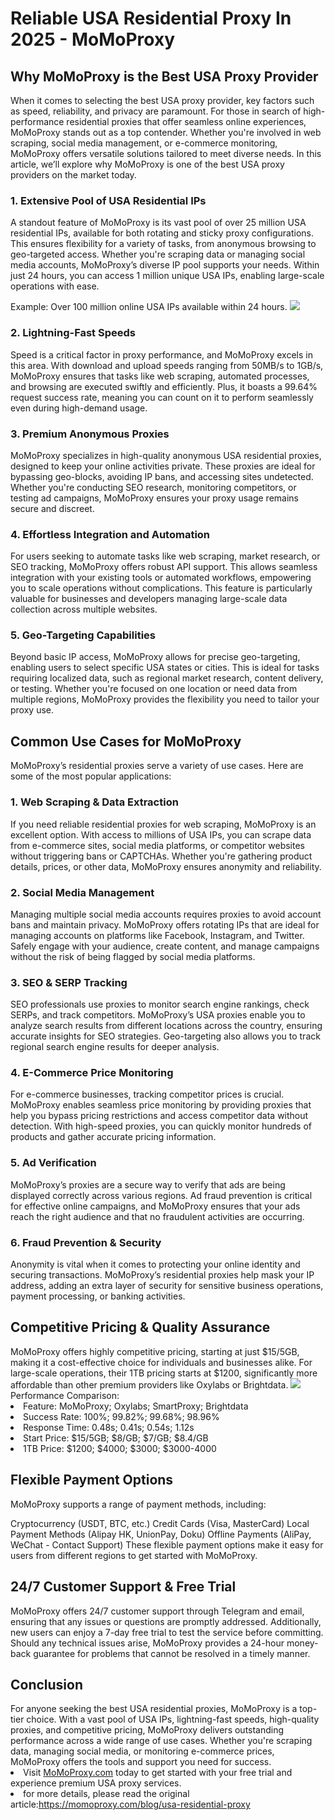 <h1>Reliable USA Residential Proxy In 2025 - MoMoProxy</h1>

<h2>Why MoMoProxy is the Best USA Proxy Provider</h2>
When it comes to selecting the best USA proxy provider, key factors such as speed, reliability, and privacy are paramount. For those in search of high-performance residential proxies that offer seamless online experiences, MoMoProxy stands out as a top contender. Whether you're involved in web scraping, social media management, or e-commerce monitoring, MoMoProxy offers versatile solutions tailored to meet diverse needs. In this article, we’ll explore why MoMoProxy is one of the best USA proxy providers on the market today.

<h3>1. Extensive Pool of USA Residential IPs</h3>
A standout feature of MoMoProxy is its vast pool of over 25 million USA residential IPs, available for both rotating and sticky proxy configurations. This ensures flexibility for a variety of tasks, from anonymous browsing to geo-targeted access. Whether you're scraping data or managing social media accounts, MoMoProxy’s diverse IP pool supports your needs. Within just 24 hours, you can access 1 million unique USA IPs, enabling large-scale operations with ease.

Example: Over 100 million online USA IPs available within 24 hours.
<img src="https://i.imgur.com/BS5XwWt.png">

<h3>2. Lightning-Fast Speeds</h3>
Speed is a critical factor in proxy performance, and MoMoProxy excels in this area. With download and upload speeds ranging from 50MB/s to 1GB/s, MoMoProxy ensures that tasks like web scraping, automated processes, and browsing are executed swiftly and efficiently. Plus, it boasts a 99.64% request success rate, meaning you can count on it to perform seamlessly even during high-demand usage.

<h3>3. Premium Anonymous Proxies</h3>
MoMoProxy specializes in high-quality anonymous USA residential proxies, designed to keep your online activities private. These proxies are ideal for bypassing geo-blocks, avoiding IP bans, and accessing sites undetected. Whether you're conducting SEO research, monitoring competitors, or testing ad campaigns, MoMoProxy ensures your proxy usage remains secure and discreet.

<h3>4. Effortless Integration and Automation</h3>
For users seeking to automate tasks like web scraping, market research, or SEO tracking, MoMoProxy offers robust API support. This allows seamless integration with your existing tools or automated workflows, empowering you to scale operations without complications. This feature is particularly valuable for businesses and developers managing large-scale data collection across multiple websites.

<h3>5. Geo-Targeting Capabilities</h3>
Beyond basic IP access, MoMoProxy allows for precise geo-targeting, enabling users to select specific USA states or cities. This is ideal for tasks requiring localized data, such as regional market research, content delivery, or testing. Whether you're focused on one location or need data from multiple regions, MoMoProxy provides the flexibility you need to tailor your proxy use.

<h2>Common Use Cases for MoMoProxy</h2>
MoMoProxy’s residential proxies serve a variety of use cases. Here are some of the most popular applications:

<h3>1. Web Scraping & Data Extraction</h3>
If you need reliable residential proxies for web scraping, MoMoProxy is an excellent option. With access to millions of USA IPs, you can scrape data from e-commerce sites, social media platforms, or competitor websites without triggering bans or CAPTCHAs. Whether you're gathering product details, prices, or other data, MoMoProxy ensures anonymity and reliability.

<h3>2. Social Media Management</h3>
Managing multiple social media accounts requires proxies to avoid account bans and maintain privacy. MoMoProxy offers rotating IPs that are ideal for managing accounts on platforms like Facebook, Instagram, and Twitter. Safely engage with your audience, create content, and manage campaigns without the risk of being flagged by social media platforms.

<h3>3. SEO & SERP Tracking</h3>
SEO professionals use proxies to monitor search engine rankings, check SERPs, and track competitors. MoMoProxy’s USA proxies enable you to analyze search results from different locations across the country, ensuring accurate insights for SEO strategies. Geo-targeting also allows you to track regional search engine results for deeper analysis.

<h3>4. E-Commerce Price Monitoring</h3>
For e-commerce businesses, tracking competitor prices is crucial. MoMoProxy enables seamless price monitoring by providing proxies that help you bypass pricing restrictions and access competitor data without detection. With high-speed proxies, you can quickly monitor hundreds of products and gather accurate pricing information.

<h3>5. Ad Verification</h3>
MoMoProxy’s proxies are a secure way to verify that ads are being displayed correctly across various regions. Ad fraud prevention is critical for effective online campaigns, and MoMoProxy ensures that your ads reach the right audience and that no fraudulent activities are occurring.

<h3>6. Fraud Prevention & Security</h3>
Anonymity is vital when it comes to protecting your online identity and securing transactions. MoMoProxy’s residential proxies help mask your IP address, adding an extra layer of security for sensitive business operations, payment processing, or banking activities.

<h2>Competitive Pricing & Quality Assurance</h2>
MoMoProxy offers highly competitive pricing, starting at just $15/5GB, making it a cost-effective choice for individuals and businesses alike. For large-scale operations, their 1TB pricing starts at $1200, significantly more affordable than other premium providers like Oxylabs or Brightdata.
<img src="https://momoproxy.com/image/20241203_1733220615271.png">
Performance Comparison:
<li>Feature:	MoMoProxy;	Oxylabs;	SmartProxy;	Brightdata</li>
<li>Success Rate:	100%;	99.82%;	99.68%;	98.96%</li>
<li>Response Time:	0.48s;	0.41s;	0.54s;	1.12s</li>
<li>Start Price:	$15/5GB;	$8/GB;	$7/GB;	$8.4/GB</li>
<li>1TB Price:	$1200;	$4000;	$3000;	$3000-4000</li>

<h2>Flexible Payment Options</h2>
MoMoProxy supports a range of payment methods, including:

Cryptocurrency (USDT, BTC, etc.)
Credit Cards (Visa, MasterCard)
Local Payment Methods (Alipay HK, UnionPay, Doku)
Offline Payments (AliPay, WeChat - Contact Support)
These flexible payment options make it easy for users from different regions to get started with MoMoProxy.

<h2>24/7 Customer Support & Free Trial</h2>
MoMoProxy offers 24/7 customer support through Telegram and email, ensuring that any issues or questions are promptly addressed. Additionally, new users can enjoy a 7-day free trial to test the service before committing. Should any technical issues arise, MoMoProxy provides a 24-hour money-back guarantee for problems that cannot be resolved in a timely manner.

<h2>Conclusion</h2>
For anyone seeking the best USA residential proxies, MoMoProxy is a top-tier choice. With a vast pool of USA IPs, lightning-fast speeds, high-quality proxies, and competitive pricing, MoMoProxy delivers outstanding performance across a wide range of use cases. Whether you're scraping data, managing social media, or monitoring e-commerce prices, MoMoProxy offers the tools and support you need for success.

<li>Visit <a href="https://momoproxy.com">MoMoProxy.com</a> today to get started with your free trial and experience premium USA proxy services.</li>
<li>for more details, please read the original article:<a href="https://momoproxy.com/blog/usa-residential-proxy">https://momoproxy.com/blog/usa-residential-proxy</a></li>
